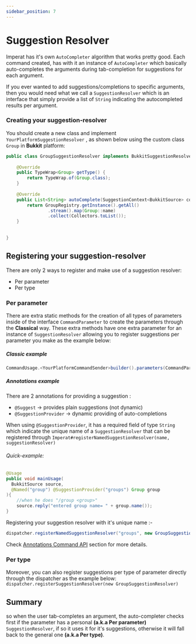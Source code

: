 ```yaml
---
sidebar_position: 7
---
```

# Suggestion Resolver

Imperat has it's own `AutoCompleter` algorithm that works pretty good.
Each command created, has with it an instance of `AutoCompleter` which basically auto-completes
the arguments during tab-completion for suggestions for each argument.

If you ever wanted to add suggestions/completions to specific arguments, then you would need
what we call a `SuggestionResolver` which is an interface that simply provide a list of `String` indicating the autocompleted results per argument.
### Creating your suggestion-resolver

You should create a new class and implement `YourPlatformSuggestionResolver` , as shown below using the custom class `Group` in **Bukkit** platform:

```java
public class GroupSuggestionResolver implements BukkitSuggestionResolver<Group> {
    
    @Override
    public TypeWrap<Group> getType() {
        return TypeWrap.of(Group.class);
    }
    
    @Override
    public List<String> autoComplete(SuggestionContext<BukkitSource> context, CommandParameter parameterToComplete) {
        return GroupRegistry.getInstance().getAll()
                .stream().map(Group::name)
                .collect(Collectors.toList());
    }
    
    
}
```

## Registering your suggestion-resolver
There are only 2 ways to register and make use of a suggestion resolver:
- Per parameter
- Per type
### Per parameter
There are extra static methods for the creation of all types of parameters inside of the interface `CommandParameter` to create the parameters through the **Classical** way.
These extra methods have one extra parameter for an instance of `SuggestionResolver`
allowing you to register suggestions per parameter you make as the example below:
##### Classic example
```java
CommandUsage.<YourPlatformCommandSender>builder().parameters(CommandParameter.required("group", Group.class, new GroupSuggestionResolver()))
```

##### Annotations example
There are 2 annotations for providing a suggestion :
- `@Suggest` -> provides plain suggestions (not dynamic)
- `@SuggestionProvider` -> dynamic providing of auto-completions

When using `@SuggestionProvider`, it has a required field of type `String` which 
indicate the unique name of a `SuggestionResolver` that can be registered through 
`Imperat#registerNamedSuggestionResolver(name, suggestionResolver)`
###### Quick-example:

```java
@Usage  
public void mainUsage(
  BukkitSource source,
  @Named("group") @SuggestionProvider("groups") Group group
){  
	//when he does "/group <group>"  
	source.reply("entered group name= " + group.name());  
}
```

Registering your suggestion resolver with it's unique name :-

```java
dispatcher.registerNamedSuggestionResolver("groups", new GroupSuggestionResolver());
```
Check [Annotations Command API](command-api/Annotations%20Command%20API.md) section for more details.
### Per type
Moreover, you can also register suggestions per type of parameter
directly through the dispatcher as the example below:
`dispatcher.registerSuggestionResolver(new GroupSuggestionResolver)`
## Summary
so when the user tab-completes an argument, the auto-completer checks first if the parameter has a personal **(a.k.a Per parameter)** `SuggestionResolver`, if so it uses it for it's suggestions, otherwise it will fall back to the general one **(a.k.a Per type)**.
